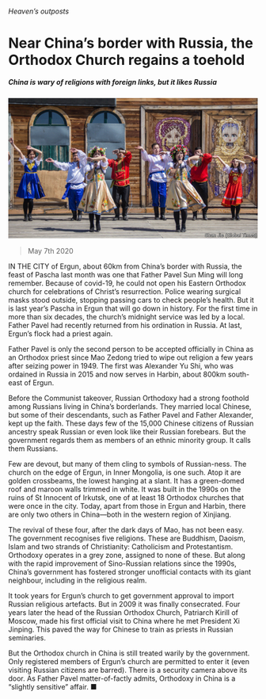 ###### Heaven’s outposts

# Near China’s border with Russia, the Orthodox Church regains a toehold 

##### China is wary of religions with foreign links, but it likes Russia 

![image](images/20200509_CNP501.jpg) 

> May 7th 2020 

IN THE CITY of Ergun, about 60km from China’s border with Russia, the feast of Pascha last month was one that Father Pavel Sun Ming will long remember. Because of covid-19, he could not open his Eastern Orthodox church for celebrations of Christ’s resurrection. Police wearing surgical masks stood outside, stopping passing cars to check people’s health. But it is last year’s Pascha in Ergun that will go down in history. For the first time in more than six decades, the church’s midnight service was led by a local. Father Pavel had recently returned from his ordination in Russia. At last, Ergun’s flock had a priest again.

Father Pavel is only the second person to be accepted officially in China as an Orthodox priest since Mao Zedong tried to wipe out religion a few years after seizing power in 1949. The first was Alexander Yu Shi, who was ordained in Russia in 2015 and now serves in Harbin, about 800km south-east of Ergun.


Before the Communist takeover, Russian Orthodoxy had a strong foothold among Russians living in China’s borderlands. They married local Chinese, but some of their descendants, such as Father Pavel and Father Alexander, kept up the faith. These days few of the 15,000 Chinese citizens of Russian ancestry speak Russian or even look like their Russian forebears. But the government regards them as members of an ethnic minority group. It calls them Russians.

Few are devout, but many of them cling to symbols of Russian-ness. The church on the edge of Ergun, in Inner Mongolia, is one such. Atop it are golden crossbeams, the lowest hanging at a slant. It has a green-domed roof and maroon walls trimmed in white. It was built in the 1990s on the ruins of St Innocent of Irkutsk, one of at least 18 Orthodox churches that were once in the city. Today, apart from those in Ergun and Harbin, there are only two others in China—both in the western region of Xinjiang.

The revival of these four, after the dark days of Mao, has not been easy. The government recognises five religions. These are Buddhism, Daoism, Islam and two strands of Christianity: Catholicism and Protestantism. Orthodoxy operates in a grey zone, assigned to none of these. But along with the rapid improvement of Sino-Russian relations since the 1990s, China’s government has fostered stronger unofficial contacts with its giant neighbour, including in the religious realm.

It took years for Ergun’s church to get government approval to import Russian religious artefacts. But in 2009 it was finally consecrated. Four years later the head of the Russian Orthodox Church, Patriarch Kirill of Moscow, made his first official visit to China where he met President Xi Jinping. This paved the way for Chinese to train as priests in Russian seminaries.

But the Orthodox church in China is still treated warily by the government. Only registered members of Ergun’s church are permitted to enter it (even visiting Russian citizens are barred). There is a security camera above its door. As Father Pavel matter-of-factly admits, Orthodoxy in China is a “slightly sensitive” affair. ■


